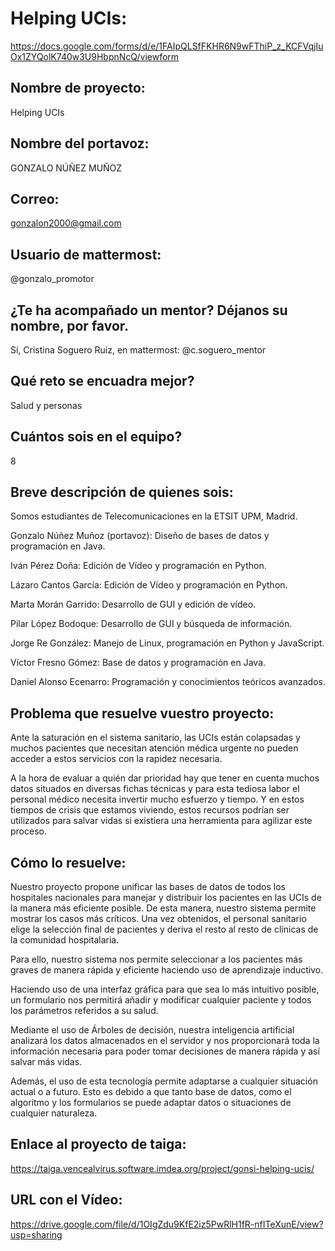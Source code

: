 # Helping UCIs:

https://docs.google.com/forms/d/e/1FAIpQLSfFKHR6N9wFThiP_z_KCFVqjIuOx1ZYQolK740w3U9HbpnNcQ/viewform

## Nombre de proyecto:
Helping UCIs

## Nombre del portavoz:
GONZALO NÚÑEZ MUÑOZ

## Correo:
gonzalon2000@gmail.com

## Usuario de mattermost:
@gonzalo_promotor

## ¿Te ha acompañado un mentor? Déjanos su nombre, por favor.
Sí, Cristina Soguero Ruiz, en mattermost: @c.soguero_mentor

## Qué reto se encuadra mejor?
Salud y personas

## Cuántos sois en el equipo?
8

## Breve descripción de quienes sois:
Somos estudiantes de Telecomunicaciones en la ETSIT UPM, Madrid.

Gonzalo Núñez Muñoz (portavoz): Diseño de bases de datos y programación en Java.

Iván Pérez Doña: Edición de Vídeo y programación en Python.

Lázaro Cantos García: Edición de Vídeo y programación en Python.

Marta Morán Garrido: Desarrollo de GUI y edición de vídeo.

Pilar López Bodoque: Desarrollo de GUI y búsqueda de información.

Jorge Re González: Manejo de Linux, programación en Python y JavaScript.

Víctor Fresno Gómez: Base de datos y programación en Java.

Daniel Alonso Ecenarro: Programación y conocimientos teóricos avanzados.


## Problema que resuelve vuestro proyecto:
Ante la saturación en el sistema sanitario, las UCIs están colapsadas y muchos pacientes que necesitan atención médica urgente no pueden acceder a estos servicios con la rapidez necesaria.

A la hora de evaluar a quién dar prioridad hay que tener en cuenta muchos datos situados en diversas fichas técnicas y para esta tediosa labor el personal médico necesita invertir mucho esfuerzo y tiempo. Y en estos tiempos de crisis que estamos viviendo, estos recursos podrían ser utilizados para salvar vidas si existiera una herramienta para agilizar este proceso.


## Cómo lo resuelve:
Nuestro proyecto propone unificar las bases de datos de todos los hospitales nacionales para manejar y distribuir los pacientes en las UCIs de la manera más eficiente posible. De esta manera, nuestro sistema permite mostrar los casos más críticos. Una vez obtenidos, el personal sanitario elige la selección final de pacientes y deriva el resto al resto de clínicas de la comunidad hospitalaria. 
 
Para ello, nuestro sistema nos permite seleccionar a los pacientes más graves de manera rápida y eficiente haciendo uso de aprendizaje inductivo.

Haciendo uso de una interfaz gráfica para que sea lo más intuitivo posible, un formulario nos permitirá añadir y modificar cualquier paciente y todos los parámetros referidos a su salud.

Mediante el uso de Árboles de decisión, nuestra inteligencia artificial analizará los datos almacenados en el servidor y nos proporcionará toda la información necesaria para poder tomar decisiones de manera rápida y así salvar más vidas.

Además, el uso de esta tecnología permite adaptarse a cualquier situación actual o a futuro. Esto es debido a que tanto base de datos, como el algoritmo y los formularios se puede adaptar datos o situaciones de cualquier naturaleza.


## Enlace al proyecto de taiga:
https://taiga.vencealvirus.software.imdea.org/project/gonsi-helping-ucis/


## URL con el Vídeo:
https://drive.google.com/file/d/1OIgZdu9KfE2iz5PwRlH1fR-nfITeXunE/view?usp=sharing
